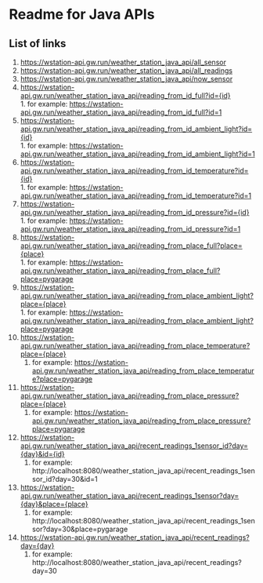 # Readme for Java APIs  
## List of links  
1. https://wstation-api.gw.run/weather_station_java_api/all_sensor  
2. https://wstation-api.gw.run/weather_station_java_api/all_readings  
3. https://wstation-api.gw.run/weather_station_java_api/now_sensor  
4. https://wstation-api.gw.run/weather_station_java_api/reading_from_id_full?id={id}  
       1. for example: https://wstation-api.gw.run/weather_station_java_api/reading_from_id_full?id=1  
5. https://wstation-api.gw.run/weather_station_java_api/reading_from_id_ambient_light?id={id}  
       1. for example: https://wstation-api.gw.run/weather_station_java_api/reading_from_id_ambient_light?id=1  
6. https://wstation-api.gw.run/weather_station_java_api/reading_from_id_temperature?id={id}  
       1. for example: https://wstation-api.gw.run/weather_station_java_api/reading_from_id_temperature?id=1  
7. https://wstation-api.gw.run/weather_station_java_api/reading_from_id_pressure?id={id}  
       1. for example: https://wstation-api.gw.run/weather_station_java_api/reading_from_id_pressure?id=1  
8. https://wstation-api.gw.run/weather_station_java_api/reading_from_place_full?place={place}  
       1. for example: https://wstation-api.gw.run/weather_station_java_api/reading_from_place_full?place=pygarage  
9. https://wstation-api.gw.run/weather_station_java_api/reading_from_place_ambient_light?place={place}  
       1. for example: https://wstation-api.gw.run/weather_station_java_api/reading_from_place_ambient_light?place=pygarage  
10. https://wstation-api.gw.run/weather_station_java_api/reading_from_place_temperature?place={place}  
       1. for example: https://wstation-api.gw.run/weather_station_java_api/reading_from_place_temperature?place=pygarage  
11. https://wstation-api.gw.run/weather_station_java_api/reading_from_place_pressure?place={place}  
       1. for example: https://wstation-api.gw.run/weather_station_java_api/reading_from_place_pressure?place=pygarage  
12. https://wstation-api.gw.run/weather_station_java_api/recent_readings_1sensor_id?day={day}&id={id}
       1. for example: http://localhost:8080/weather_station_java_api/recent_readings_1sensor_id?day=30&id=1
13. https://wstation-api.gw.run/weather_station_java_api/recent_readings_1sensor?day={day}&place={place}
       1. for example: http://localhost:8080/weather_station_java_api/recent_readings_1sensor?day=30&place=pygarage
14. https://wstation-api.gw.run/weather_station_java_api/recent_readings?day={day}
       1. for example: http://localhost:8080/weather_station_java_api/recent_readings?day=30
